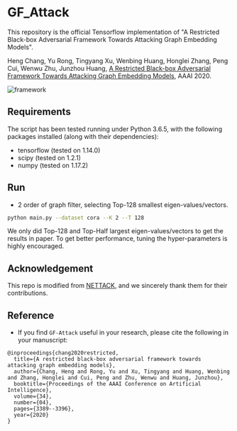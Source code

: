 # GF_Attack
This repository is the official Tensorflow implementation of "A Restricted Black-box Adversarial Framework Towards Attacking Graph Embedding Models".

Heng Chang, Yu Rong, Tingyang Xu, Wenbing Huang, Honglei Zhang, Peng Cui, Wenwu Zhu, Junzhou Huang, [A Restricted Black-box Adversarial Framework Towards Attacking Graph Embedding Models](https://arxiv.org/abs/1908.01297), AAAI 2020.

![framework](https://tva1.sinaimg.cn/large/006tNbRwgy1ga0buxk4wcj31mi0ig454.jpg)

## Requirements
The script has been tested running under Python 3.6.5, with the following packages installed (along with their dependencies):
* tensorflow (tested on 1.14.0)
* scipy (tested on 1.2.1)
* numpy (tested on 1.17.2)

## Run
- 2 order of graph filter, selecting Top-128 smallest eigen-values/vectors.
```bash
python main.py --dataset cora --K 2 --T 128
```
We only did Top-128 and Top-Half largest eigen-values/vectors to get the results in paper. To get better performance, tuning the hyper-parameters is highly encouraged.

## Acknowledgement
This repo is modified from [NETTACK](https://github.com/danielzuegner/nettack), and we sincerely thank them for their contributions.

## Reference
- If you find ``GF-Attack`` useful in your research, please cite the following in your manuscript:

```
@inproceedings{chang2020restricted,
  title={A restricted black-box adversarial framework towards attacking graph embedding models},
  author={Chang, Heng and Rong, Yu and Xu, Tingyang and Huang, Wenbing and Zhang, Honglei and Cui, Peng and Zhu, Wenwu and Huang, Junzhou},
  booktitle={Proceedings of the AAAI Conference on Artificial Intelligence},
  volume={34},
  number={04},
  pages={3389--3396},
  year={2020}
}
```

